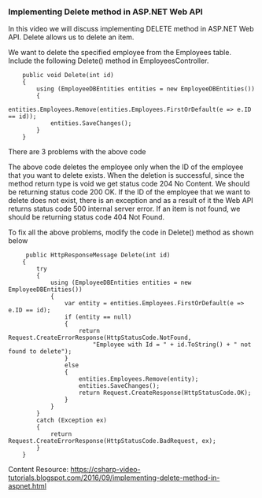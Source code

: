 ### Implementing Delete method in ASP.NET Web API 

In this video we will discuss implementing DELETE method in ASP.NET Web API. Delete allows us to delete an item.


We want to delete the specified employee from the Employees table. Include the following Delete() method in EmployeesController.

        public void Delete(int id)
        {
            using (EmployeeDBEntities entities = new EmployeeDBEntities())
            {
                entities.Employees.Remove(entities.Employees.FirstOrDefault(e => e.ID == id));
                entities.SaveChanges();
            }
        }
        
 There are 3 problems with the above code

The above code deletes the employee only when the ID of the employee that you want to delete exists.
When the deletion is successful, since the method return type is void we get status code 204 No Content. We should be returning status code 200 OK.
If the ID of the employee that we want to delete does not exist, there is an exception and as a result of it the Web API returns status code 500 internal server error. If an item is not found, we should be returning status code 404 Not Found.

To fix all the above problems, modify the code in Delete() method as shown below

         public HttpResponseMessage Delete(int id)
        {
            try
            {
                using (EmployeeDBEntities entities = new EmployeeDBEntities())
                {
                    var entity = entities.Employees.FirstOrDefault(e => e.ID == id);
                    if (entity == null)
                    {
                        return Request.CreateErrorResponse(HttpStatusCode.NotFound,
                            "Employee with Id = " + id.ToString() + " not found to delete");
                    }
                    else
                    {
                        entities.Employees.Remove(entity);
                        entities.SaveChanges();
                        return Request.CreateResponse(HttpStatusCode.OK);
                    }
                }
            }
            catch (Exception ex)
            {
                return Request.CreateErrorResponse(HttpStatusCode.BadRequest, ex);
            }
        }
        
Content Resource: https://csharp-video-tutorials.blogspot.com/2016/09/implementing-delete-method-in-aspnet.html        
